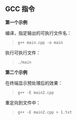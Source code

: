 ## GCC 指令 

**第一个示例**

编译，指定输出的可执行文件名：
>`g++ main.cpp -o main`

执行可执行文件：
> `./main`

**第二个示例**

在终端显示预处理后的效果：

>`g++ -E main2.cpp`

重定向到文件中：

> `g++ -E main2.cpp > 1.txt`